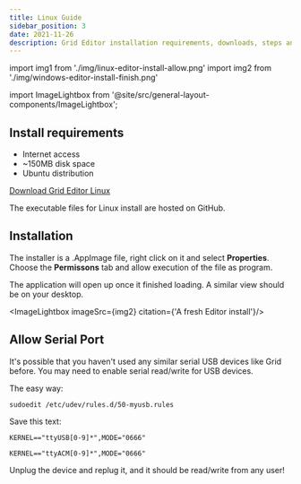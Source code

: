 ```yaml
---
title: Linux Guide
sidebar_position: 3
date: 2021-11-26
description: Grid Editor installation requirements, downloads, steps and general know-how under Linux.
---
```


import img1 from './img/linux-editor-install-allow.png'
import img2 from './img/windows-editor-install-finish.png'



import ImageLightbox from '@site/src/general-layout-components/ImageLightbox';

## Install requirements
- Internet access
- ~150MB disk space
- Ubuntu distribution


[Download Grid Editor Linux](https://intech.studio/products/grid-editor)

The executable files for Linux install are hosted on GitHub.

## Installation

The installer is a .AppImage file, right click on it and select **Properties**. 
Choose the **Permissons** tab and allow execution of the file as program.

<ImageLightbox imageSrc={img1}/>

The application will open up once it finished loading. A similar view should be on your desktop.

<ImageLightbox imageSrc={img2} citation={'A fresh Editor install'}/>

## Allow Serial Port

It's possible that you haven't used any similar serial USB devices like Grid before. You may need to enable serial read/write for USB devices.

The easy way:

`sudoedit /etc/udev/rules.d/50-myusb.rules`

Save this text:

`KERNEL=="ttyUSB[0-9]*",MODE="0666"`

`KERNEL=="ttyACM[0-9]*",MODE="0666"`


Unplug the device and replug it, and it should be read/write from any user!

 
